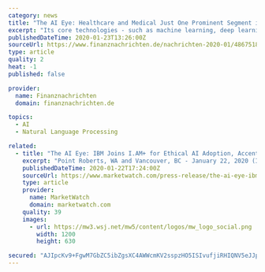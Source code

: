 ```yaml
---
category: news
title: "The AI Eye: Healthcare and Medical Just One Prominent Segment in Rapidly Growing and Broadening AI Market"
excerpt: "Its core technologies - such as machine learning, deep learning, natural language processing (NLP) and computer vision - have enabled AI to penetrate and become indispensable in everything from autonomous vehicles, virtual assistants, energy, voice and text translation, retail, healthcare and more. And this is all happening fast. A report from ..."
publishedDateTime: 2020-01-23T13:26:00Z
sourceUrl: https://www.finanznachrichten.de/nachrichten-2020-01/48675186-the-ai-eye-healthcare-and-medical-just-one-prominent-segment-in-rapidly-growing-and-broadening-ai-market-296.htm
type: article
quality: 2
heat: -1
published: false

provider:
  name: Finanznachrichten
  domain: finanznachrichten.de

topics:
  - AI
  - Natural Language Processing

related:
  - title: "The AI Eye: IBM Joins I.AM+ for Ethical AI Adoption, Accenture, Qualcomm and InterContinental Hotels Collaborate for Event Planning"
    excerpt: "Point Roberts, WA and Vancouver, BC - January 22, 2020 (Investorideas.com Newswire) Investorideas.com ( www.investorideas.com ), a global investor news source covering Artificial Intelligence (AI) brings you today's edition of The AI Eye - watching stock news,"
    publishedDateTime: 2020-01-22T17:24:00Z
    sourceUrl: https://www.marketwatch.com/press-release/the-ai-eye-ibm-joins-iam-for-ethical-ai-adoption-accenture-qualcomm-and-intercontinental-hotels-collaborate-for-event-planning-2020-01-22
    type: article
    provider:
      name: MarketWatch
      domain: marketwatch.com
    quality: 39
    images:
      - url: https://mw3.wsj.net/mw5/content/logos/mw_logo_social.png
        width: 1200
        height: 630

secured: "AJIpcKv9+FgwM7GbZC5ibZgsXC4AWWcmKV2sspzHO5ISIvufjiRHIQNV5eJJpfa2OkIK1u0gNsUt2AvQKNn35iCkXtGbGyJBXOelikGonAFZho98JDRNK+MBZCG22UkoQjPs/8IS/yxhQI/KUei/W+V8otBckqlcNggBgotuviPwzdYCF2nnCqg7EyPlEAHFaGkXU5EMpjifWzG86GTlNDxPwotmgPzU+F9xpH1mcxl+xYyenFhALx/q1SSs8ghiyOvXwhY8Nizf8ENP0zncX4u10lplaMTYI0dP3zeove3EPPa2DHVwZ8RFRB16aONu;mIeXS1CjS0lCOFKztVUMzw=="
---
```


